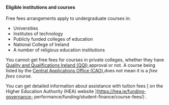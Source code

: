 ####  **Eligible institutions and courses**

Free fees arrangements apply to undergraduate courses in:

  * Universities 
  * Institutes of technology 
  * Publicly funded colleges of education 
  * National College of Ireland 
  * A number of religious education institutions 

You cannot get free fees for courses in private colleges, whether they have [
Quality and Qualifications Ireland (QQI) ](http://www.qqi.ie/) approval or
not. A course being listed by the [ Central Applications Office (CAO)
](http://cao.ie/index.php) does not mean it is a _free fees_ course.

You can get detailed information about assistance with tuition fees [ on the
Higher Education Authority (HEA) website ](https://hea.ie/funding-governance-
performance/funding/student-finance/course-fees/) .
